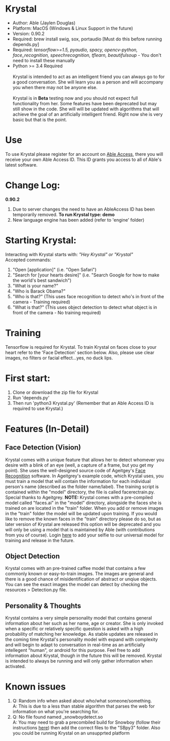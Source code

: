 # Krystal
- Author: Able (Jaylen Douglas)
- Platform: MacOS (Windows & Linux Support in the future)<br>
- Version: 0.90.2<br>
- Required: brew install swig, sox, portaudio [Must do this before running depends.py]<br>
- Required: <i>tensorflow>=1.5, pyaudio, spacy, opencv-python, face_recognition, speechrecognition, tflearn, beautifulsoup</i> - You don't need to install these manually<br>
- Python >= 3.4 Required<br><br>
Krystal is intended to act as an intelligent friend you can always go to for a good conversation. 
She will learn you as a person and will accompany you when there may not be anyone else. <br><br>
Krystal is in <b>Beta</b> testing 
now and you should not expect full functionality from her. Some features have been deprecated but may still show in the code. She will will be updated with algorithms that will achieve the goal of an artificially intelligent friend. Right now she is very basic but that is the point. 
# Use
To use Krystal please register for an account on <a href="https://ableinc.us/access">Able Access</a>, there you will receive
your own Able Access ID. This ID grants you access to all of Able's latest software.
<br>
# Change Log:
<b>0.90.2</b><br>
1) Due to server changes the need to have an AbleAccess ID has been temporarily removed. <b>To run Krystal type: demo</b><br>
2) New language engine has been added (refer to 'engine' folder)
# Starting Krystal: 
Interacting with Krystal starts with: <i>"Hey Krystal" or "Krystal"</i><br>
Accepted commands:
<br>
1) "Open [application]" (i.e. "Open Safari")<br>
2) "Search for [your hearts desire]" (i.e. "Search Google for how to make the world's best sandwich")<br>
1) "What is your name?"<br>
2) "Who is Barack Obama?"<br>
3) "Who is that?" (This uses face recognition to detect who's in front of the camera - Training required)<br>
4) "What is that?" (This uses object detection to detect what object is in front of the camera - No training required)<br>
# Training
Tensorflow is required for Krystal. To train Krystal on faces close to your heart refer to the 'Face Detection' section below. Also, please use clear images, no filters or facial effect...yes, no duck lips.
<br>
# First start:
1) Clone or download the zip file for Krystal<br>
2) Run 'depends.py'<br>
3) Then run 'python3 Krystal.py' (Remember that an Able Access ID is required to use Krystal.)<br>

# Features (In-Detail)
<h2>Face Detection (Vision)</h2>
Krystal comes with a unique feature that allows her to detect whomever you desire with a blink of an eye (well, a capture of a frame, but you get my point). She uses the well-designed source code of Ageitgey's <a href="https://github.com/ageitgey/face_recognition">Face Recognition</a> software. In Ageitgrey's example code, which Krystal uses, you must train a model that will contain the information for each individual person's name (described as the folder name/label). The training script is contained within the "model" directory, the file is called facerectrain.py. Special thanks to Ageitgrey. 
<b>NOTE:</b> Krystal comes with a pre-compiled model called "faces.ai" in the "model" directory, alongside the faces she is trained on are located in the "train" folder. When you add or remove images in the "train" folder the model will be updated upon training. If you would like to remove the known faces in the "train" directory please do so, but as later version of Krystal are released this option will be deprecated and you will only be using a model that is maintained by Able (with contributions from you of course). Login <a href="https://ableinc.us/access">here</a> to add your selfie to our universal model for training and release in the future.
<br>
<h2>Object Detection</h2>
Krystal comes with an pre-trained caffee model that contains a few commonly known or easy-to-train images. The images are general and there is a good chance of misidentification of abstract or unqiue objects. You can see the exact images the model can detect by checking the resources > Detection.py file. 
<br>
<h2>Personality & Thoughts</h2>
Krystal contains a very simple personality model that contains general information about her such as her name, age or creator. She is only invoked when a specific or relatively specific question is asked with a high probability of matching her knowledge. As stable updates are released in the coming time Krystal's personality model with expand with complexity and will begin to adapt to conversation in real-time as an artificially intellegent "human", or android for this purpose. Feel free to add information about Krystal, though in the future this will be removed. Krystal is intended to always be running and will only gather information when activated.<br>

# Known issues
1) Q: Random info when asked about who/what someone/something.<br>
   A: This is due to a less than stable algorithm that parses the web for information on what you're searching for.<br>
2) Q: No file found named _snowboydetect.so<br>
   A: You may need to grab a precombiled build for Snowboy (follow their instructions <a href="https://github.com/Kitt-AI/snowboy">here</a>) then add the correct files to the "SBpy3" folder. Also you could be running Krystal on an unsupprted platform
